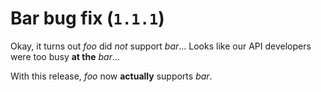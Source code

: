 # Bar bug fix (`1.1.1`)

Okay, it turns out _foo_ did _not_ support _bar_...
Looks like our API developers were too busy **at the** _bar_...

With this release, _foo_ now **actually** supports _bar_.
